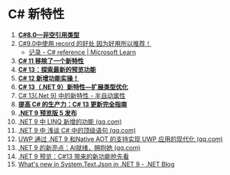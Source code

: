 # C# 新特性



1. **[C#8.0—非空引用类型](https://www.cnblogs.com/ms27946/p/Nullable-Refference-In-CSharp8.html)**
2. [C#9.0中使用 record 的好处 因为好用所以推荐！](https://mp.weixin.qq.com/s?__biz=MzIxMTUzNzM5Ng==&mid=2247506487&idx=3&sn=ce89ebedba739283c497e68ed8fb2c78&chksm=967395be9553dfa9bdd72386692242cc4e94a70535816b65d21cbab5650d49f0b3bc65326f4a&scene=126&sessionid=1729731769#rd)
   - [记录 - C# reference | Microsoft Learn](https://learn.microsoft.com/zh-cn/dotnet/csharp/language-reference/builtin-types/record)
3. **[C# 11 移除了一个新特性](https://www.qinglite.cn/doc/45736477c884abd54)**
4. **[C# 13：探索最新的预览功能](https://mp.weixin.qq.com/s?__biz=MzIxMTUzNzM5Ng==&mid=2247503308&idx=2&sn=27b7b865e5be341975db3fbdf56b107c&chksm=96219108eabcfa81c1d25181ae0e21caef20399d2202d4aaa3e035dd7932fdff49f0216dd657&scene=126&sessionid=1721695050#rd)**
5. **[C# 12 新增功能实操！](https://mp.weixin.qq.com/s?__biz=MzIxMTUzNzM5Ng==&mid=2247503331&idx=1&sn=a7c5131364180c6afe36a0a66d1c8764&chksm=96568b716be4533eba0ab52a705cf4ec1c798f2a4c3d3ca2195c1431dc5c6740ef5f05d3939c&scene=126&sessionid=1721781073#rd)**
6. **[C# 13（.NET 9）新特性—扩展类型优化](https://mp.weixin.qq.com/s?__biz=MzIxMTUzNzM5Ng==&mid=2247503180&idx=2&sn=015e61ebd0d5b15685dc55f484f2a182&chksm=966e7ac60ac8f17b0a2ba718c1e5478ee3d2b75c0a4fa9d0e7c3532dfb42ff3f234102230b19&scene=126&sessionid=1721177969#rd)**
6. [C# 13(.Net 9) 中的新特性 - 半自动属性](https://mp.weixin.qq.com/s?__biz=MzIxMTUzNzM5Ng==&mid=2247506714&idx=3&sn=e6d448ba73628e3bec21c275ed80a6d4&chksm=9631f87b5f40fde12590034d79a5272588a8f55ee03e08a8e75d4d08e64b10ce508a8b45f001&scene=126&sessionid=1730335988#rd)
7. **[提高 C# 的生产力：C# 13 更新完全指南](https://mp.weixin.qq.com/s?__biz=MzIxMTUzNzM5Ng==&mid=2247503406&idx=2&sn=2cca592e201a34567aa03e01ee317fa5&chksm=96d87d48a1e7dafb3d76b5eb0e7bca5580830d891ca83802c1af513e56b53c83635c895b58d1&scene=126&sessionid=1722213176#rd)**
8. **[.NET 9 预览版 5 发布](https://mp.weixin.qq.com/s?__biz=MzIxMTUzNzM5Ng==&mid=2247503617&idx=2&sn=b3d1e81e5a8635980c0adeeb7577a0b2&chksm=9671ee4455c4d3e0addeb99e105a48f46b1e8e987e368f0d6dff02d85214126eb9292595edfe&scene=126&sessionid=1722472797#rd)**
9. [.NET 9 中 LINQ 新增的功能 (qq.com)](https://mp.weixin.qq.com/s?__biz=MzIxMTUzNzM5Ng==&mid=2247504940&idx=1&sn=3e637c2be50f55a715506bc51be935aa&chksm=96f1bdb0778403c344c17387bace1ca12382d869334cd7778956b38c8284fbd14b8f7852aee4&scene=126&sessionid=1725930428#rd)
10. [.NET 9 中 浅谈 C# 中的顶级语句 (qq.com)](https://mp.weixin.qq.com/s?__biz=MzIxMTUzNzM5Ng==&mid=2247505136&idx=1&sn=90704767b1d0d4b73d48ad819a52f3f6&chksm=9685a43924fd39d3e92f81ff06bde20e6122387145f9305e80ccb3442f3627a6d72e69245b5b&scene=126&sessionid=1726103177#rd)
11. [UWP 通过 .NET 9 和Native AOT 的支持实现 UWP 应用的现代化 (qq.com)](https://mp.weixin.qq.com/s?__biz=MzIxMTUzNzM5Ng==&mid=2247505177&idx=3&sn=22640f68550429bee1b7bbc128361c84&chksm=96dd6f8dbd6866b3abe749ff5e89b7516d01a273833bae7f223211d07bf46772d2ad3efb814b&scene=126&sessionid=1726274465#rd)
12. [.NET 9 的新亮点：AI就绪，拥抱她 (qq.com)](https://mp.weixin.qq.com/s?__biz=MzIxMTUzNzM5Ng==&mid=2247505925&idx=3&sn=1c7df9ff751bee971dbda637d3ef58a3&chksm=968e8bc4ea6363c1060333f2006cdad530f882986d70006ac77b82112586e250f2d5d22710cf&scene=126&sessionid=1727398833#rd)
13. [.NET 9 预览：C#13 带来的新功能抢先看](https://mp.weixin.qq.com/s?__biz=MzIxMTUzNzM5Ng==&mid=2247506341&idx=2&sn=08e28269e862a61c1afd994ab4f76ce5&chksm=966f6a17ba78bd4a626ad0960d41a1f230d07373f1b2824a1118f818cb906fe2b7466c185089&scene=126&sessionid=1729426307#rd)
14. [What's new in System.Text.Json in .NET 9 - .NET Blog](https://devblogs.microsoft.com/dotnet/system-text-json-in-dotnet-9/)

